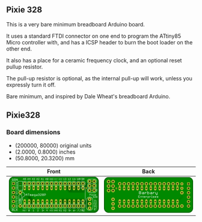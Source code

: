 ## Pixie 328

This is a very bare minimum breadboard Arduino board. 

It uses a standard FTDI connector on one end to program the ATtiny85 Micro controller with, and has a ICSP header to burn the boot loader on the other end. 

It also has a place for a ceramic frequency clock, and an optional reset pullup resistor. 

The pull-up resistor is optional, as the internal pull-up will work, unless you expressly turn it off. 

Bare minimum, and inspired by Dale Wheat's breadboard Arduino. 

## Pixie328 


### Board dimensions

* (200000, 80000) original units
* (2.0000, 0.8000) inches
* (50.8000, 20.3200) mm



| Front | Back |
| --- | --- |
| ![Front](Pixie328.png) | ![Back](Pixie328_back.png) |


